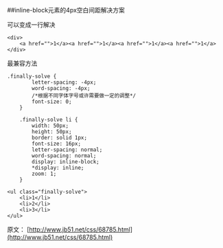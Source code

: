##inline-block元素的4px空白间距解决方案

可以变成一行解决

	<div>
		<a href="">1</a><a href="">1</a><a href="">1</a><a href="">1</a>
	</div>

最兼容方法

	.finally-solve {
			letter-spacing: -4px;
			word-spacing: -4px;
			/*根据不同字体字号或许需要做一定的调整*/
			font-size: 0;
		}
		
		.finally-solve li {
			width: 50px;
			height: 50px;
			border: solid 1px;
			font-size: 16px;
			letter-spacing: normal;
			word-spacing: normal;
			display: inline-block;
			*display: inline;
			zoom: 1;
		}

	<ul class="finally-solve">
		<li>1</li>
		<li>2</li>
		<li>3</li>
	</ul>


原文：
[http://www.jb51.net/css/68785.html](http://www.jb51.net/css/68785.html)